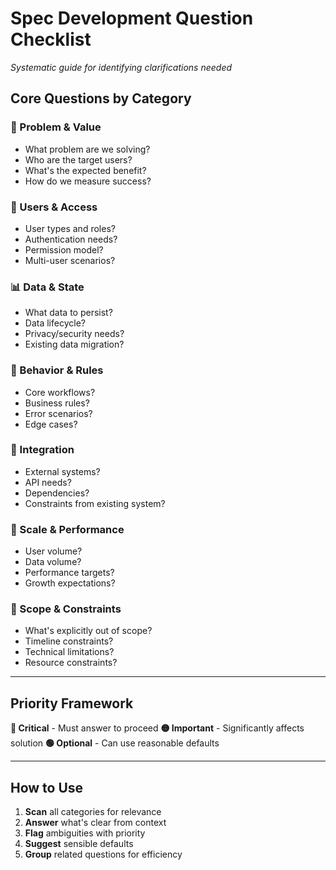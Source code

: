 # Spec Development Question Checklist
*Systematic guide for identifying clarifications needed*

## Core Questions by Category

### 🎯 Problem & Value
- What problem are we solving?
- Who are the target users?
- What's the expected benefit?
- How do we measure success?

### 👥 Users & Access
- User types and roles?
- Authentication needs?
- Permission model?
- Multi-user scenarios?

### 📊 Data & State
- What data to persist?
- Data lifecycle?
- Privacy/security needs?
- Existing data migration?

### 🔄 Behavior & Rules
- Core workflows?
- Business rules?
- Error scenarios?
- Edge cases?

### 🔌 Integration
- External systems?
- API needs?
- Dependencies?
- Constraints from existing system?

### 📏 Scale & Performance
- User volume?
- Data volume?
- Performance targets?
- Growth expectations?

### 🚫 Scope & Constraints
- What's explicitly out of scope?
- Timeline constraints?
- Technical limitations?
- Resource constraints?

---

## Priority Framework

**🔴 Critical** - Must answer to proceed
**🟡 Important** - Significantly affects solution
**🟢 Optional** - Can use reasonable defaults

---

## How to Use

1. **Scan** all categories for relevance
2. **Answer** what's clear from context
3. **Flag** ambiguities with priority
4. **Suggest** sensible defaults
5. **Group** related questions for efficiency